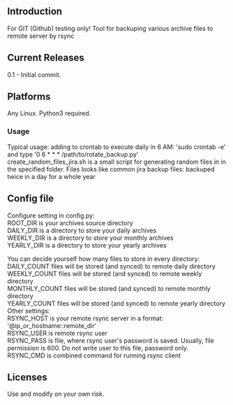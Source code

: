 ## Introduction
For GIT (Github) testing only! Tool for backuping various archive files to remote server by rsync
## Current Releases
0.1 - Initial commit. <br />
## Platforms
Any Linux. Python3 required.
### Usage
Typical usage: adding to crontab to execute daily in 6 AM:
'sudo crontab -e' and type '0 6 * * * /path/to/rotate_backup.py' <br />
create_random_files_jira.sh is a small script for generating random files in in the specified folder. Files looks like common jira backup files: backuped twice in a day for a whole year
## Config file
Configure setting in config.py: <br />
ROOT_DIR is your archives source directory <br />
DAILY_DIR is a directory to store your daily archives <br />
WEEKLY_DIR is a directory to store your monthly archives <br />
YEARLY_DIR is a directory to store your yearly archives <br />

You can decide yourself how many files to store in every directory: <br />
DAILY_COUNT files will be stored (and synced) to remote daily directory <br />
WEEKLY_COUNT files will be stored (and synced) to remote weekly directory <br />
MONTHLY_COUNT files will be stored (and synced) to remote monthly directory <br />
YEARLY_COUNT files will be stored (and synced) to remote yearly directory <br />
Other settings: <br />
RSYNC_HOST is your remote rsync server in a format: '@ip_or_hostname::remote_dir' <br />
RSYNC_USER is remote rsync user <br />
RSYNC_PASS is file, where rsync user's password is saved. Usually, file permission is 600. Do not write user to this file, password only. <br />
RSYNC_CMD is combined command for running rsync client <br />
## Licenses
Use and modify on your own risk.
